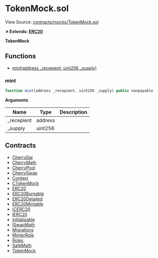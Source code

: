 # TokenMock.sol

View Source: [contracts/mocks/TokenMock.sol](../../packages/smart-contracts/contracts/mocks/TokenMock.sol)

**↗ Extends: [ERC20](ERC20.md)**

**TokenMock**

## Functions

- [mint(address _recepient, uint256 _supply)](#mint)

### mint

```js
function mint(address _recepient, uint256 _supply) public nonpayable
```

**Arguments**

| Name        | Type           | Description  |
| ------------- |------------- | -----|
| _recepient | address |  | 
| _supply | uint256 |  | 

## Contracts

* [CherryDai](CherryDai.md)
* [CherryMath](CherryMath.md)
* [CherryPool](CherryPool.md)
* [CherrySwap](CherrySwap.md)
* [Context](Context.md)
* [CTokenMock](CTokenMock.md)
* [ERC20](ERC20.md)
* [ERC20Burnable](ERC20Burnable.md)
* [ERC20Detailed](ERC20Detailed.md)
* [ERC20Mintable](ERC20Mintable.md)
* [ICERC20](ICERC20.md)
* [IERC20](IERC20.md)
* [Initializable](Initializable.md)
* [ISwapMath](ISwapMath.md)
* [Migrations](Migrations.md)
* [MinterRole](MinterRole.md)
* [Roles](Roles.md)
* [SafeMath](SafeMath.md)
* [TokenMock](TokenMock.md)
